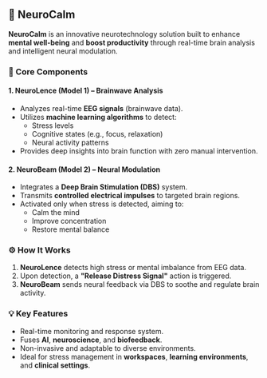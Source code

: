 ## 🧠 NeuroCalm

**NeuroCalm** is an innovative neurotechnology solution built to enhance **mental well-being** and **boost productivity** through real-time brain analysis and intelligent neural modulation.

### 🔗 Core Components

#### 1. **NeuroLence (Model 1) – Brainwave Analysis**
- Analyzes real-time **EEG signals** (brainwave data).
- Utilizes **machine learning algorithms** to detect:
  - Stress levels  
  - Cognitive states (e.g., focus, relaxation)
  - Neural activity patterns
- Provides deep insights into brain function with zero manual intervention.

#### 2. **NeuroBeam (Model 2) – Neural Modulation**
- Integrates a **Deep Brain Stimulation (DBS)** system.
- Transmits **controlled electrical impulses** to targeted brain regions.
- Activated only when stress is detected, aiming to:
  - Calm the mind  
  - Improve concentration  
  - Restore mental balance

### ⚙️ How It Works
1. **NeuroLence** detects high stress or mental imbalance from EEG data.
2. Upon detection, a **"Release Distress Signal"** action is triggered.
3. **NeuroBeam** sends neural feedback via DBS to soothe and regulate brain activity.

### 💡 Key Features
- Real-time monitoring and response system.
- Fuses **AI**, **neuroscience**, and **biofeedback**.
- Non-invasive and adaptable to diverse environments.
- Ideal for stress management in **workspaces**, **learning environments**, and **clinical settings**.
